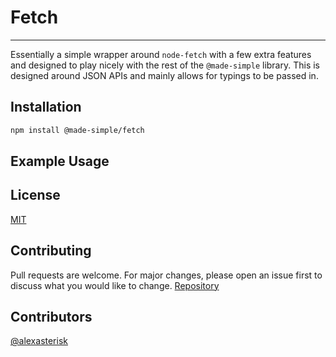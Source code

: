 # Fetch

---

Essentially a simple wrapper around `node-fetch` with a few extra features and designed to play nicely with the rest of the `@made-simple` library. This is designed around JSON APIs and mainly allows for typings to be passed in.

## Installation

```bash
npm install @made-simple/fetch
```

## Example Usage

## License

[MIT](https://choosealicense.com/licenses/mit/)

## Contributing

Pull requests are welcome. For major changes, please open an issue first to discuss what you would like to change. [Repository](https://github.cmo/npm-made-simple/fetch)

## Contributors

[@alexasterisk](https://github.com/alexasterisk)
